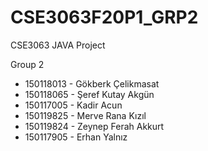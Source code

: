# CSE3063F20P1_GRP2
CSE3063 JAVA Project

Group 2
- 150118013 - Gökberk Çelikmasat
- 150118065 - Şeref Kutay Akgün
- 150117005 - Kadir Acun
- 150119825 - Merve Rana Kızıl
- 150119824 - Zeynep Ferah Akkurt
- 150117905 - Erhan Yalnız

